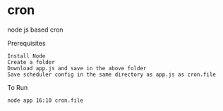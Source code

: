 # cron
node js based cron

Prerequisites
    
    Install Node
    Create a folder
    Download app.js and save in the above folder
    Save scheduler config in the same directory as app.js as cron.file
    
To Run
    
    node app 16:10 cron.file
    
